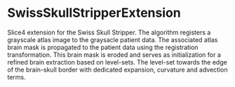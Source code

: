 SwissSkullStripperExtension
===========================

Slice4 extension for the Swiss Skull Stripper.
The algorithm registers a grayscale atlas image to the graysacle
patient data. The associated atlas brain mask is propagated to the
patient data using the registration transformation. This brain mask is
eroded and serves as initialization for a refined brain extraction
based on level-sets. The level-set towards the edge of the brain-skull
border with dedicated expansion, curvature and advection terms.

